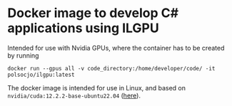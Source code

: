 # Docker image to develop C# applications using ILGPU

Intended for use with Nvidia GPUs, where the container has to be created by running
```
docker run --gpus all -v code_directory:/home/developer/code/ -it polsocjo/ilgpu:latest
```

The docker image is intended for use in Linux, and based on `nvidia/cuda:12.2.2-base-ubuntu22.04` ([here](https://hub.docker.com/r/nvidia/cuda/)).
